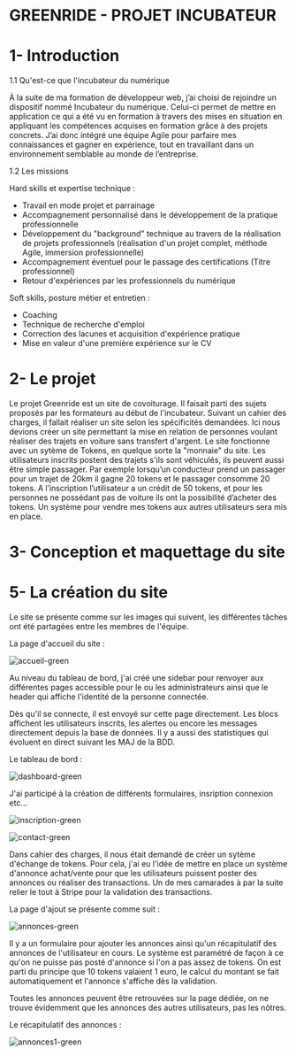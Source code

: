# GREENRIDE - PROJET INCUBATEUR
	
# 1- Introduction
	
1.1 Qu'est-ce que l'incubateur du numérique

À la suite de ma formation de développeur web, j’ai choisi de rejoindre un dispositif nommé Incubateur du numérique.
Celui-ci permet de mettre en application ce qui a été vu en formation à travers des mises en situation en appliquant les compétences acquises en formation grâce à des projets concrets.
J’ai donc intégré une équipe Agile pour parfaire mes connaissances et gagner en expérience, tout en travaillant dans un environnement semblable au monde de l’entreprise.

1.2 Les missions

Hard skills et expertise technique :

- Travail en mode projet et parrainage
- Accompagnement personnalisé dans le développement de la pratique professionnelle
- Développement du "background" technique au travers de la réalisation de projets professionnels (réalisation d'un projet complet, méthode Agile, immersion professionnelle)
- Accompagnement éventuel pour le passage des certifications (Titre professionnel)
- Retour d'expériences par les professionnels du numérique

Soft skills, posture métier et entretien :

- Coaching
- Technique de recherche d'emploi
- Correction des lacunes et acquisition d'expérience pratique
- Mise en valeur d'une première expérience sur le CV

# 2- Le projet

Le projet Greenride est un site de covoiturage. Il faisait parti des sujets proposés par les formateurs au début de l'incubateur. Suivant un cahier des charges, il fallait réaliser un site selon les spécificités demandées.
Ici nous devions créer un site permettant la mise en relation de personnes voulant réaliser des trajets en voiture sans transfert d'argent. Le site fonctionne avec un sytème de Tokens, en quelque sorte la "monnaie" du site.
Les utilisateurs inscrits postent des trajets s'ils sont véhiculés, ils peuvent aussi être simple passager.
Par exemple lorsqu’un conducteur prend un passager pour un trajet de 20km il gagne 20 tokens et le passager consomme 20 tokens. A l’inscription l’utilisateur a un crédit de 50 tokens, et pour les personnes ne possédant
pas de voiture ils ont la possibilité d’acheter des tokens. Un système pour vendre mes tokens aux autres utilisateurs sera mis en place.

# 3- Conception et maquettage du site

# 5- La création du site

 Le site se présente comme sur les images qui suivent, les différentes tâches ont été partagées entre les membres de l'équipe.

 La page d'accueil du site :
 
![accueil-green](https://github.com/cedric-chimot/Greenride/assets/106061524/63704da0-7e2f-4deb-a43f-5c2bd328d0ec)

Au niveau du tableau de bord, j'ai créé une sidebar pour renvoyer aux différentes pages accessible pour le ou les administrateurs ainsi que le header
qui affiche l'identité de la personne connectée.

Dès qu'il se connecte, il est envoyé sur cette page directement. Les blocs affichent les utilisateurs inscrits, les alertes ou encore les messages
directement depuis la base de données. Il y a aussi des statistiques qui évoluent en direct suivant les MAJ de la BDD.

Le tableau de bord :

![dashboard-green](https://github.com/cedric-chimot/Greenride/assets/106061524/890668d5-652e-4bc6-a573-15323bf29a55)

J'ai participé à la création de différents formulaires, insription connexion etc... 

![inscription-green](https://github.com/cedric-chimot/Greenride/assets/106061524/614693a0-e474-443e-a7b2-8986b9a37d71)

![contact-green](https://github.com/cedric-chimot/Greenride/assets/106061524/b95086af-7275-4097-9ce7-8e0cf2cc54cc)

Dans cahier des charges, il nous était demandé de créer un sytème d'échange de tokens. Pour cela, j'ai eu l'idée de mettre en place un système d'annonce achat/vente
pour que les utilisateurs puissent poster des annonces ou réaliser des transactions. Un de mes camarades à par la suite relier le tout à Stripe pour la validation
des transactions.

La page d'ajout se présente comme suit : 

![annonces-green](https://github.com/cedric-chimot/Greenride/assets/106061524/1a07fbee-3a1f-416d-8607-2b1b56a44950)

Il y a un formulaire pour ajouter les annonces ainsi qu'un récapitulatif des annonces de l'utilisateur en cours. Le système est paramétré de façon à ce qu'on
ne puisse pas posté d'annonce si l'on a pas assez de tokens. On est parti du principe que 10 tokens valaient 1 euro, le calcul du montant se fait automatiquement
et l'annonce s'affiche dès la validation.

Toutes les annonces peuvent être retrouvées sur la page dédiée, on ne trouve évidemment que les annonces des autres utilisateurs, pas les nôtres.

Le récapitulatif des annonces : 

![annonces1-green](https://github.com/cedric-chimot/Greenride/assets/106061524/a5f81542-24e5-4d39-aa8b-639164cef4a1)
